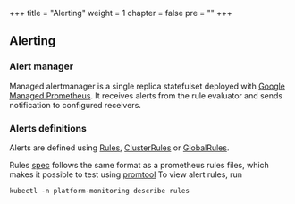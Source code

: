 +++
title = "Alerting"
weight = 1
chapter = false
pre = ""
+++

## Alerting

### Alert manager

Managed alertmanager is a single replica statefulset deployed with [Google Managed Prometheus](https://cloud.google.com/stackdriver/docs/managed-prometheus). 
It receives alerts from the rule evaluator and sends notification to configured receivers.

### Alerts definitions

Alerts are defined using [Rules](https://github.com/GoogleCloudPlatform/prometheus-engine/blob/v0.7.4/doc/api.md#rules), [ClusterRules](https://github.com/GoogleCloudPlatform/prometheus-engine/blob/v0.7.4/doc/api.md#clusterrules) or [GlobalRules](https://github.com/GoogleCloudPlatform/prometheus-engine/blob/v0.7.4/doc/api.md#globalrules).

Rules [spec](https://github.com/GoogleCloudPlatform/prometheus-engine/blob/v0.7.4/doc/api.md#rulesspec) follows the same format as a prometheus rules files,
which makes it possible to test using [promtool](https://prometheus.io/docs/prometheus/latest/configuration/unit_testing_rules/) 
To view alert rules, run
```
kubectl -n platform-monitoring describe rules
```
